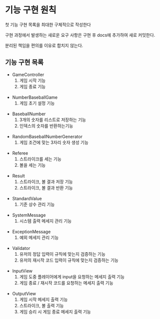 # 기능 구현 원칙
첫 기능 구현 목록을 최대한 구체적으로 작성한다

구현 과정에서 발생하는 새로운 요구 사항은 구현 후 docs에 추가하여 새로 커밋한다.

분리된 책임을 편의를 이유로 합치지 않는다.

## 기능 구현 목록

- GameController
  1. 게임 시작 기능
  2. 게임 종료 기능
      <br></br>
- NumberBaseballGame
  1. 게임 초기 설정 기능
     <br></br>
- BaseballNumber
  1. 3개의 숫자를 리스트로 저장하는 기능
  2. 인덱스의 숫자를 반환하는기능
     <br></br>
- RandomBaseballNumberGenerator
  1. 게임 조건에 맞는 3자리 숫자 생성 기능
     <br></br>
- Referee
  1. 스트라이크를 세는 기능
  2. 볼을 세는 기능
     <br></br>
- Result
  1. 스트라이크, 볼 결과 저장 기능
  2. 스트라이크, 볼 결과 반환 기능
     <br></br>
- StandardValue
  1. 기준 상수 관리 기능
      <br></br>
- SystemMessage
  1. 시스템 출력 메세지 관리 기능
      <br></br>
- ExceptionMessage
  1. 예외 메세지 관리 기능
     <br></br>
- Validator
  1. 유저의 정답 입력이 규칙에 맞는지 검증하는 기능
  2. 유저의 재시작 코드 입력이 규칙에 맞는지 검증하는 기능
     <br></br>
- InputView
  1. 게임 도중 플레이어에게 input을 요청하는 메세지 출력 기능
  2. 게임 종료 / 재시작 코드를 요청하는 메세지 출력 기능
       <br></br>
- OutputView
  1. 게임 시작 메세지 출력 기능
  2. 스트라이크, 볼 출력 기능
  3. 게임 승리 시 게임 종료 메세지 출력 기능